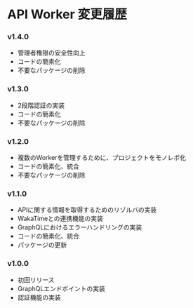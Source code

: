 # API Worker 変更履歴

### v1.4.0
- 管理者権限の安全性向上
- コードの簡素化
- 不要なパッケージの削除

### v1.3.0
- 2段階認証の実装
- コードの簡素化
- 不要なパッケージの削除

### v1.2.0
- 複数のWorkerを管理するために、プロジェクトをモノレポ化
- コードの簡素化、統合
- 不要なパッケージの削除

### v1.1.0
- APIに関する情報を取得するためのリゾルバの実装
- WakaTimeとの連携機能の実装
- GraphQLにおけるエラーハンドリングの実装
- コードの簡素化、統合
- パッケージの更新

### v1.0.0
- 初回リリース
- GraphQLエンドポイントの実装
- 認証機能の実装
